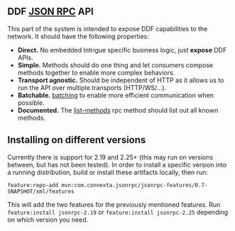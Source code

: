 ## DDF [JSON RPC](https://www.jsonrpc.org/specification) API

This part of the system is intended to expose DDF capabilities to the
network. It should have the following properties:

- **Direct.** No embedded Intrigue specific business logic, just
  **expose** DDF APIs.
- **Simple.** Methods should do one thing and let consumers compose
  methods together to enable more complex behaviors.
- **Transport agnostic.** Should be independent of HTTP as it allows us to
  run the API over multiple transports (HTTP/WS/...).
- **Batchable.** [batching](https://www.jsonrpc.org/specification#batch)
  to enable more efficient communication when possible.
- **Documented.** The [list-methods](https://localhost:8993/direct) rpc
  method should list out all known methods.

## Installing on different versions

Currently there is support for 2.19 and 2.25+ (this may run on versions between, but has not been tested).
In order to install a specific version into a running distribution, build or install these artifacts locally, then run:

`feature:repo-add mvn:com.connexta.jsonrpc/jsonrpc-features/0.7-SNAPSHOT/xml/features`


This will add the two features for the previously mentioned features. Run `feature:install jsonrpc-2.19` or `feature:install jsonrpc-2.25` depending on which version you need.
